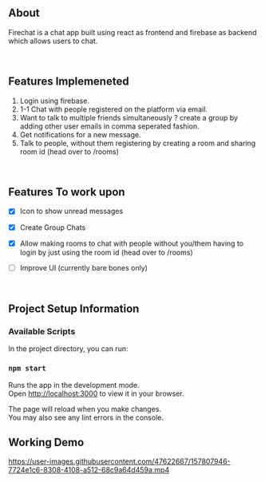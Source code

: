 ## About
Firechat is a chat app built using react as frontend and firebase as backend which allows users to chat.

<br>

## Features Implemeneted
1. Login using firebase.
2. 1-1 Chat with people registered on the platform via email. 
3. Want to talk to multiple friends simultaneously ? create a group by adding other user emails in comma seperated fashion.
4. Get notifications for a new message. 
5. Talk to people, without them registering by creating a room and sharing room id (head over to /rooms)

<br> 


 ## Features To work upon
 -  [x] Icon to show unread messages
 -  [x] Create Group Chats
 -  [x] Allow making rooms to chat with people without you/them having to login by just using the room id (head over to /rooms)
 -  [ ] Improve UI (currently bare bones only)   


<br>


## Project Setup Information

### Available Scripts

In the project directory, you can run:

### `npm start`

Runs the app in the development mode.\
Open [http://localhost:3000](http://localhost:3000) to view it in your browser.

The page will reload when you make changes.\
You may also see any lint errors in the console.

## Working Demo


https://user-images.githubusercontent.com/47622667/157807946-7724e1c6-8308-4108-a512-68c9a64d459a.mp4


